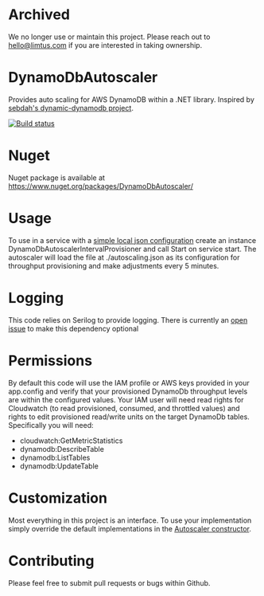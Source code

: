 # Archived
We no longer use or maintain this project.  Please reach out to hello@limtus.com if you are interested in taking ownership.

# DynamoDbAutoscaler
Provides auto scaling for AWS DynamoDB within a .NET library.  Inspired by [sebdah's dynamic-dynamodb project](https://github.com/sebdah/dynamic-dynamodb).

[![Build status](https://ci.appveyor.com/api/projects/status/8m542idys5e959xs?svg=true)](https://ci.appveyor.com/project/brianfeucht/dynamodbautoscaler)

# Nuget
Nuget package is available at https://www.nuget.org/packages/DynamoDbAutoscaler/

# Usage
To use in a service with a [simple local json configuration](https://github.com/litmus/DynamoDbAutoscaler/blob/master/autoscaling.json) create an instance DynamoDbAutoscalerIntervalProvisioner and call Start on service start.  The autoscaler will load the file at ./autoscaling.json as its configuration for throughput provisioning and make adjustments every 5 minutes.  

# Logging
This code relies on Serilog to provide logging.  There is currently an [open issue](https://github.com/litmus/DynamoDbAutoscaler/issues/1) to make this dependency optional

# Permissions 
By default this code will use the IAM profile or AWS keys provided in your app.config and verify that your provisioned DynamoDb throughput levels are within the configured values.  Your IAM user will need read rights for Cloudwatch (to read provisioned, consumed, and throttled values) and rights to edit provisioned read/write units on the target DynamoDb tables.  Specifically you will need:
* cloudwatch:GetMetricStatistics
* dynamodb:DescribeTable
* dynamodb:ListTables
* dynamodb:UpdateTable

# Customization
Most everything in this project is an interface.  To use your implementation simply override the default implementations in the [Autoscaler constructor](https://github.com/litmus/DynamoDbAutoscaler/blob/master/DynamoDbAutoScaler/Autoscaler.cs).

# Contributing
Please feel free to submit pull requests or bugs within Github.  
